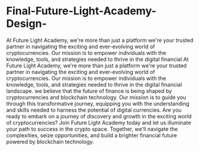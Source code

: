 # Final-Future-Light-Academy-Design-
At Future Light Academy, we're more than just a platform we're your trusted partner in navigating the exciting and ever-evolving world of cryptocurrencies. Our mission is to empower individuals with the knowledge, tools, and strategies needed to thrive in the digital financial 
At Future Light Academy, we're more than just a platform we're your trusted partner in navigating the exciting and ever-evolving world of cryptocurrencies. Our mission is to empower individuals with the knowledge, tools, and strategies needed to thrive in the digital financial landscape. we believe that the future of finance is being shaped by cryptocurrencies and blockchain technology. Our mission is to guide you through this transformative journey, equipping you with the understanding and skills needed to harness the potential of digital currencies. Are you ready to embark on a journey of discovery and growth in the exciting world of cryptocurrencies? Join Future Light Academy today and let us illuminate your path to success in the crypto space. Together, we'll navigate the complexities, seize opportunities, and build a brighter financial future powered by blockchain technology.
